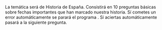 La temática será de Historia de  España.
Consistirá  en 10 preguntas básicas sobre fechas importantes que han marcado nuestra historia.
Sí cometes un error automáticamente se parará el programa .
Sí aciertas automáticamente pasará a la siguiente pregunta.
